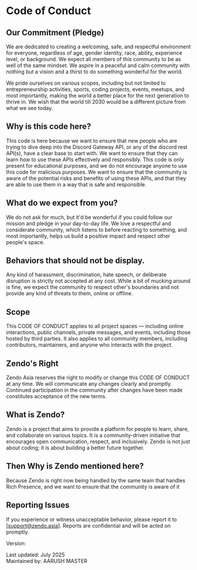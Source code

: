 # Code of Conduct

## Our Commitment (Pledge)

We are dedicated to creating a welcoming, safe, and respectful environment for everyone, regardless of age, gender identity, race, ability, experience level, or background. We expect all members of this community to be as well of the same mindset. We aspire in a peaceful and calm community with nothing but a vision and a thirst to do something wonderful for the world.

We pride ourselves on various scopes, including but not limited to entrepreneurship activities, sports, coding projects, events, meetups, and most importantly, making the world a better place for the next generation to thrive in. We wish that the world till 2030 would be a different picture from what we see today.

## Why is this code here?

This code is here because we want to ensure that new people who are trying to dive deep into the Discord Gateway API, or any of the discord rest API(s), have a clear base to start with. We want to ensure that they can learn how to use these APIs effectively and responsibly. This code is only present for educational purposes, and we do not encourage anyone to use this code for malicious purposes. We want to ensure that the community is aware of the potential risks and benefits of using these APIs, and that they are able to use them in a way that is safe and responsible.

## What do we expect from you?

We do not ask for much, but it'd be wonderful if you could follow our mission and pledge in your day-to-day life.
We love a respectful and considerate community, which listens to before reacting to something, and most importantly, helps us build a positive impact and respect other people's space.

## Behaviors that should not be display.

Any kind of harassment, discrimination, hate speech, or deliberate disruption is strictly not accepted at any cost. While a bit of mucking around is fine, we expect the community to respect other's boundaries and not provide any kind of threats to them, online or offline.

## Scope

This CODE OF CONDUCT applies to all project spaces — including online interactions, public channels, private messages, and events, including those hosted by third parties. It also applies to all community members, including contributors, maintainers, and anyone who interacts with the project.

## Zendo's Right

Zendo Asia reserves the right to modify or change this CODE OF CONDUCT at any time. We will communicate any changes clearly and promptly. Continued participation in the community after changes have been made constitutes acceptance of the new terms.

## What is Zendo?

Zendo is a project that aims to provide a platform for people to learn, share, and collaborate on various topics. It is a community-driven initiative that encourages open communication, respect, and inclusively. Zendo is not just about coding; it is about building a better future together.

## Then Why is Zendo mentioned here?

Because Zendo is right now being handled by the same team that handles Rich Presence, and we want to ensure that the community is aware of it

## Reporting Issues

If you experience or witness unacceptable behavior, please report it to [support@zendo.asia]. Reports are confidential and will be acted on promptly.

Version:

Last updated: July 2025  
Maintained by: AARUSH MASTER
